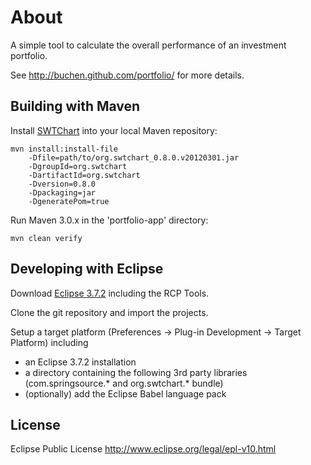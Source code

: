 # About

A simple tool to calculate the overall performance of an investment portfolio.

See http://buchen.github.com/portfolio/ for more details.

## Building with Maven

Install [SWTChart](http://www.swtchart.org/) into your local Maven repository:

```
mvn install:install-file
    -Dfile=path/to/org.swtchart_0.8.0.v20120301.jar
    -DgroupId=org.swtchart
    -DartifactId=org.swtchart
    -Dversion=0.8.0
    -Dpackaging=jar
    -DgeneratePom=true
```

Run Maven 3.0.x in the 'portfolio-app' directory:

```
mvn clean verify
```

## Developing with Eclipse

Download [Eclipse 3.7.2](http://eclipse.org/downloads/) including the RCP Tools.

Clone the git repository and import the projects.

Setup a target platform (Preferences -> Plug-in Development -> Target Platform) including

* an Eclipse 3.7.2 installation
* a directory containing the following 3rd party libraries (com.springsource.* and org.swtchart.* bundle)
* (optionally) add the Eclipse Babel language pack

## License
 
Eclipse Public License
http://www.eclipse.org/legal/epl-v10.html
 